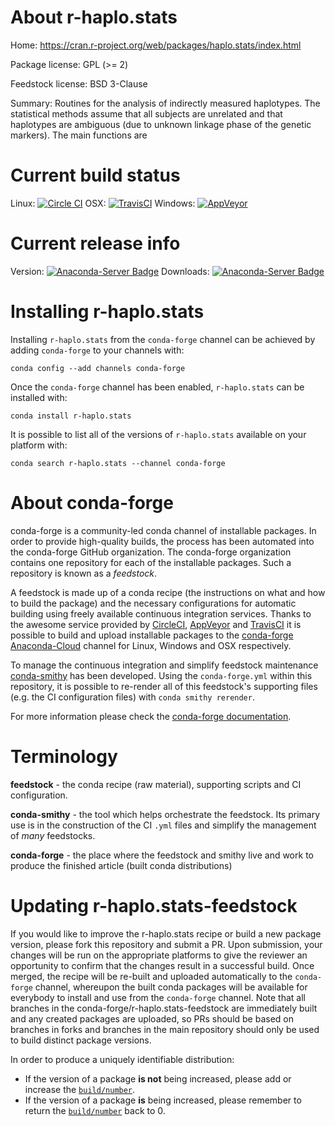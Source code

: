 About r-haplo.stats
===================

Home: https://cran.r-project.org/web/packages/haplo.stats/index.html

Package license: GPL (>= 2)

Feedstock license: BSD 3-Clause

Summary: Routines for the analysis of indirectly measured haplotypes. The statistical methods assume that all subjects are unrelated and that haplotypes are ambiguous (due to unknown linkage phase of the genetic markers). The main functions are



Current build status
====================

Linux: [![Circle CI](https://circleci.com/gh/conda-forge/r-haplo.stats-feedstock.svg?style=shield)](https://circleci.com/gh/conda-forge/r-haplo.stats-feedstock)
OSX: [![TravisCI](https://travis-ci.org/conda-forge/r-haplo.stats-feedstock.svg?branch=master)](https://travis-ci.org/conda-forge/r-haplo.stats-feedstock)
Windows: [![AppVeyor](https://ci.appveyor.com/api/projects/status/github/conda-forge/r-haplo.stats-feedstock?svg=True)](https://ci.appveyor.com/project/conda-forge/r-haplo-stats-feedstock/branch/master)

Current release info
====================
Version: [![Anaconda-Server Badge](https://anaconda.org/conda-forge/r-haplo.stats/badges/version.svg)](https://anaconda.org/conda-forge/r-haplo.stats)
Downloads: [![Anaconda-Server Badge](https://anaconda.org/conda-forge/r-haplo.stats/badges/downloads.svg)](https://anaconda.org/conda-forge/r-haplo.stats)

Installing r-haplo.stats
========================

Installing `r-haplo.stats` from the `conda-forge` channel can be achieved by adding `conda-forge` to your channels with:

```
conda config --add channels conda-forge
```

Once the `conda-forge` channel has been enabled, `r-haplo.stats` can be installed with:

```
conda install r-haplo.stats
```

It is possible to list all of the versions of `r-haplo.stats` available on your platform with:

```
conda search r-haplo.stats --channel conda-forge
```


About conda-forge
=================

conda-forge is a community-led conda channel of installable packages.
In order to provide high-quality builds, the process has been automated into the
conda-forge GitHub organization. The conda-forge organization contains one repository
for each of the installable packages. Such a repository is known as a *feedstock*.

A feedstock is made up of a conda recipe (the instructions on what and how to build
the package) and the necessary configurations for automatic building using freely
available continuous integration services. Thanks to the awesome service provided by
[CircleCI](https://circleci.com/), [AppVeyor](http://www.appveyor.com/)
and [TravisCI](https://travis-ci.org/) it is possible to build and upload installable
packages to the [conda-forge](https://anaconda.org/conda-forge)
[Anaconda-Cloud](http://docs.anaconda.org/) channel for Linux, Windows and OSX respectively.

To manage the continuous integration and simplify feedstock maintenance
[conda-smithy](http://github.com/conda-forge/conda-smithy) has been developed.
Using the ``conda-forge.yml`` within this repository, it is possible to re-render all of
this feedstock's supporting files (e.g. the CI configuration files) with ``conda smithy rerender``.

For more information please check the [conda-forge documentation](https://conda-forge.org/docs/).

Terminology
===========

**feedstock** - the conda recipe (raw material), supporting scripts and CI configuration.

**conda-smithy** - the tool which helps orchestrate the feedstock.
                   Its primary use is in the construction of the CI ``.yml`` files
                   and simplify the management of *many* feedstocks.

**conda-forge** - the place where the feedstock and smithy live and work to
                  produce the finished article (built conda distributions)


Updating r-haplo.stats-feedstock
================================

If you would like to improve the r-haplo.stats recipe or build a new
package version, please fork this repository and submit a PR. Upon submission,
your changes will be run on the appropriate platforms to give the reviewer an
opportunity to confirm that the changes result in a successful build. Once
merged, the recipe will be re-built and uploaded automatically to the
`conda-forge` channel, whereupon the built conda packages will be available for
everybody to install and use from the `conda-forge` channel.
Note that all branches in the conda-forge/r-haplo.stats-feedstock are
immediately built and any created packages are uploaded, so PRs should be based
on branches in forks and branches in the main repository should only be used to
build distinct package versions.

In order to produce a uniquely identifiable distribution:
 * If the version of a package **is not** being increased, please add or increase
   the [``build/number``](http://conda.pydata.org/docs/building/meta-yaml.html#build-number-and-string).
 * If the version of a package **is** being increased, please remember to return
   the [``build/number``](http://conda.pydata.org/docs/building/meta-yaml.html#build-number-and-string)
   back to 0.